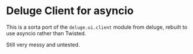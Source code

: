 # Deluge Client for asyncio

This is a sorta port of the `deluge.ui.client` module from deluge, rebuilt to use asyncio rather than Twisted.

Still very messy and untested.
